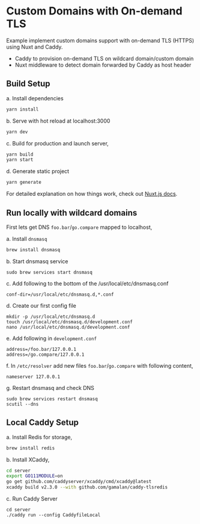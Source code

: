 # Custom Domains with On-demand TLS
Example implement custom domains support with on-demand TLS (HTTPS) using Nuxt and Caddy.

- Caddy to provision on-demand TLS on wildcard domain/custom domain
- Nuxt middleware to detect domain forwarded by Caddy as host header

## Build Setup

a. Install dependencies
```bash
yarn install
```

b. Serve with hot reload at localhost:3000
```bash
yarn dev
```

c. Build for production and launch server,
```bash
yarn build
yarn start
```

d. Generate static project
```bash
yarn generate
```

For detailed explanation on how things work, check out [Nuxt.js docs](https://nuxtjs.org).

## Run locally with wildcard domains

First lets get DNS `foo.bar`/`go.compare` mapped to localhost,

a. Install `dnsmasq`
```bash
brew install dnsmasq
```
b. Start dnsmasq service
```
sudo brew services start dnsmasq
```

c. Add following to the bottom of the /usr/local/etc/dnsmasq.conf

```
conf-dir=/usr/local/etc/dnsmasq.d,*.conf
```

d. Create our first config file
```
mkdir -p /usr/local/etc/dnsmasq.d
touch /usr/local/etc/dnsmasq.d/development.conf
nano /usr/local/etc/dnsmasq.d/development.conf
```

e. Add following in `development.conf`

```
address=/foo.bar/127.0.0.1
address=/go.compare/127.0.0.1
```

f. In `/etc/resolver` add new files `foo.bar`/`go.compare` with following content,

```
nameserver 127.0.0.1
```

g. Restart dnsmasq and check DNS

```
sudo brew services restart dnsmasq
scutil --dns
```


## Local Caddy Setup

a. Install Redis for storage,
```bash
brew install redis
```

b. Install XCaddy,

```bash
cd server
export GO111MODULE=on
go get github.com/caddyserver/xcaddy/cmd/xcaddy@latest
xcaddy build v2.3.0 --with github.com/gamalan/caddy-tlsredis
```

c. Run Caddy Server
```
cd server
./caddy run --config CaddyfileLocal
```
